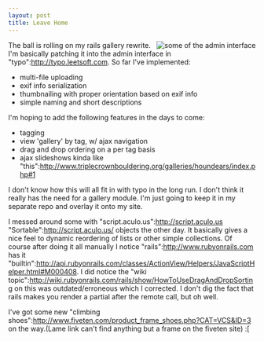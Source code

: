 ```yaml
--- 
layout: post
title: Leave Home
---
```

<a href="http://www.atmos.org/files/typo_image_gallery_large.png"><img src="http://www.atmos.org/files/typo_image_gallery_small.png" alt="some of the admin interface" align="right" /></a>
The ball is rolling on my rails gallery rewrite.  I'm basically patching it into the admin interface in "typo":http://typo.leetsoft.com.  So far I've implemented:
* multi-file uploading
* exif info serialization
* thumbnailing with proper orientation based on exif info
* simple naming and short descriptions

I'm hoping to add the following features in the days to come:
* tagging
* view 'gallery' by tag, w/ ajax navigation
* drag and drop ordering on a per tag basis
* ajax slideshows kinda like "this":http://www.triplecrownbouldering.org/galleries/houndears/index.php#1

I don't know how this will all fit in with typo in the long run.  I don't think it really has the need for a gallery module.  I'm just going to keep it in my separate repo and overlay it onto my site.  

I messed around some with "script.aculo.us":http://script.aculo.us "Sortable":http://script.aculo.us/ objects the other day.  It basically gives a nice feel to dynamic reordering of lists or other simple collections.  Of course after doing it all manually I notice "rails":http://www.rubyonrails.com has it "builtin":http://api.rubyonrails.com/classes/ActionView/Helpers/JavaScriptHelper.html#M000408.    I did notice the "wiki topic":http://wiki.rubyonrails.com/rails/show/HowToUseDragAndDropSorting on this was outdated/erroneous which I corrected.  I don't dig the fact that rails makes you render a partial after the remote call, but oh well.

I've got some new "climbing shoes":http://www.fiveten.com/product_frame_shoes.php?CAT=VCS&ID=3 on the way.(Lame link can't find anything but a frame on the fiveten site) :[
